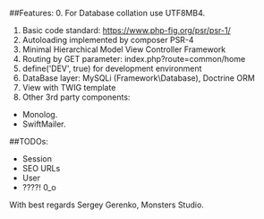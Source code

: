 ##Features:
0. For Database collation use UTF8MB4.
1. Basic code standard: https://www.php-fig.org/psr/psr-1/
2. Autoloading implemented by composer PSR-4
3. Minimal Hierarchical Model View Controller Framework
4. Routing by GET parameter: index.php?route=common/home
5. define('DEV', true) for development environment
6. DataBase layer: MySQLi (Framework\Database), Doctrine ORM
7. View with TWIG template
8. Other 3rd party components:
- Monolog.
- SwiftMailer.

   
##TODOs:
 - Session
 - SEO URLs
 - User
 - ????! 0_o

With best regards Sergey Gerenko, Monsters Studio.
